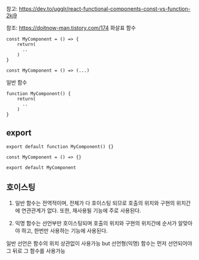 참고: https://dev.to/ugglr/react-functional-components-const-vs-function-2kj9

참조: https://doitnow-man.tistory.com/174
화살표 함수
```
const MyComponent = () => {
    return(
      ..
    )
}
```
```
const MyComponent = () => (...)
```

일반 함수
```
function MyComponent() {
    return(
      ..
    )
}
```

## export
```
export default function MyComponent() {}
```
```
const MyComponent = () => {}

export default MyComponent
```

## 호이스팅
1) 일반 함수는 전역적이며, 전체가 다 호이스팅 되므로 호출의 위치와 구현의 위치간에 연관관계가 없다. 또한, 재사용될 기능에 주로 사용된다.

2) 익명 함수는 선언부만 호이스팅되며 호출의 위치와 구현의 위치간에 순서가 알맞아야 하고, 한번만 사용하는 기능에 사용된다. 

일반 선언은 함수의 위치 상관없이 사용가능 but 선언형(익명) 함수는 먼저 선언되어야 그 뒤로 그 함수를 사용가능

